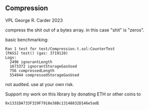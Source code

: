 ## Compression

VPL George R. Carder 2023

compress the shit out of a bytes array. in this case "shit" is "zeros".


basic benchmarking:
```
Ran 1 test for test/Compression.t.sol:CounterTest
[PASS] test() (gas: 3719120)
Logs:
  2496 ignorantLength
  1673372 ignorantStorageGasUsed
  756 compressedLength
  554944 compressedStorageGasUsed

```

not audited. use at your own risk.

Support my work on this library by donating ETH or other coins to

`0x1331DA733F329F7918e38Bc13148832D146e5adE`
